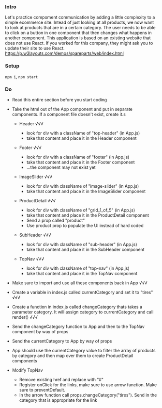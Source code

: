 ### Intro
Let's practice compoment communication by adding a little complexity to a simple ecommerce site. Intead of just looking at all products, we now want to look at products that are in a certain category. The user needs to be able to click on a button in one component that then changes what happens in another component.
This application is based on an existing website that does not use React. If you worked for this company, they might ask you to update their site to use React. 
https://p.w3layouts.com/demos/spareparts/web/index.html

### Setup
`npm i`, `npm start`

### Do
* Read this entire section before you start coding

* Take the html out of the App component and put in separate components. If a component file doesn't exist, create it.s

  * Header √√√
    * look for div with a className of "top-header" (in App.js)
    * take that content and place it in the Header component

  * Footer √√√
    * look for div with a className of "footer" (in App.js)
    * take that content and place it in the Footer component
    * ...the component may not exist yet

  * ImageSlider √√√
    * look for div with className of "image-slider" (in App.js)
    * take that content and place it in the ImageSlider component

  * ProductDetail √√√
    * look for div with className of "grid_1_of_5" (in App.js)
    * take that content and place it in the ProductDetail component
    * Send a prop called "product"
    * Use product prop to populate the UI instead of hard coded

  * SubHeader √√√
    * look for div with className of "sub-header" (in App.js)
    * take that content and place it in the SubHeader component

  * TopNav √√√
    * look for div with className of "top-nav" (in App.js)
    * take that content and place it in the TopNav component

* Make sure to import and use all these components back in App √√√

* Create a variable in index.js called currentCategory and set it to "tires" √√√

* Create a function in index.js called changeCategory thats takes a parameter category. It will assign category to currentCategory and call render() √√√

* Send the changeCategory function to App and then to the TopNav component by way of props

* Send the currentCategory to App by way of props

* App should use the currentCategory value to filter the array of products by category and then map over them to create ProductDetail components

* Modify TopNav
  * Remove existing href and replace with "#"
  * Register onClick for the links, make sure to use arrow function. Make sure to preventDefault.
  * In the arrow function call props.changeCategory("tires"). Send in the category that is appropriate for the link

